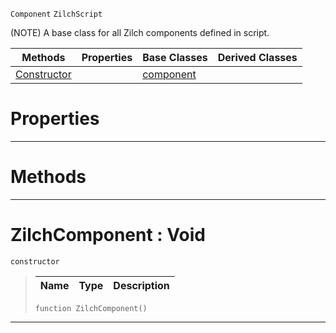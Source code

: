  `Component` `ZilchScript`



(NOTE) A base class for all Zilch components defined in script.

|Methods|Properties|Base Classes|Derived Classes|
|---|---|---|---|
|[ Constructor](https://github.com/ArendDanielek/ZeroDocsTest/blob/master/code_reference/class_reference/zilchcomponent.markdown#zilchcomponent-void)| |[component](https://github.com/ArendDanielek/ZeroDocsTest/blob/master/code_reference/class_reference/component.markdown)| |


 #  Properties


---  
 #  Methods


---  
 #  ZilchComponent : Void

 `constructor`

> 
> |Name|Type|Description|
> |---|---|---|
> ``` lang=cpp, name=Zilch
> function ZilchComponent()
> ``` 


---  
 
  
  
  
  
  
  
  

 